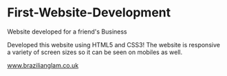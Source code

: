 # First-Website-Development

Website developed for a friend's Business

Developed this website using HTML5 and CSS3! The website is responsive a variety of screen sizes so it can be seen on mobiles as well.

www.brazilianglam.co.uk
